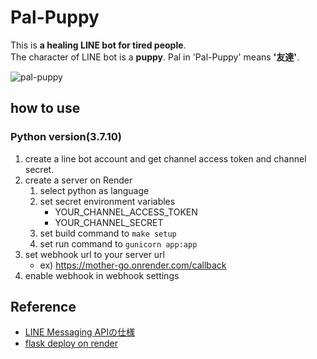 # Pal-Puppy
This is **a healing LINE bot for tired people**.  
The character of LINE bot is a **puppy**.
Pal in 'Pal-Puppy' means **'友達'**.


![pal-puppy](https://user-images.githubusercontent.com/83711779/195744061-46eaf15c-5a85-48c7-aea1-8272c8984e52.png)




## how to use

### Python version(3.7.10)
1. create a line bot account and get channel access token and channel secret.
2. create a server on Render
   1. select python as language
   2. set secret environment variables
      - YOUR_CHANNEL_ACCESS_TOKEN
      - YOUR_CHANNEL_SECRET
   3. set build command to `make setup`
   4. set run command to `gunicorn app:app`
3. set webhook url to your server url
   - ex) https://mother-go.onrender.com/callback
4. enable webhook in webhook settings



## Reference

- [LINE Messaging APIの仕様](https://developers.line.biz/ja/reference/messaging-api/)
- [flask deploy on render](https://render.com/docs/deploy-flask)
